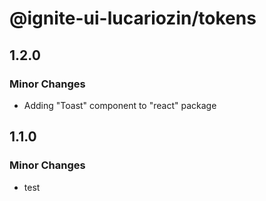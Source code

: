 # @ignite-ui-lucariozin/tokens

## 1.2.0

### Minor Changes

- Adding "Toast" component to "react" package

## 1.1.0

### Minor Changes

- test
